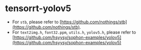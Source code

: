 # tensorrt-yolov5
- For `stb`, please refer to [https://github.com/nothings/stb](https://github.com/nothings/stb).
- For `text2img.h`, `font32.ppm`, `utils.h`, `yolov5.h`, please refer to [https://github.com/hsyysy/sophon-examples/yolov5](https://github.com/hsyysy/sophon-examples/yolov5)
